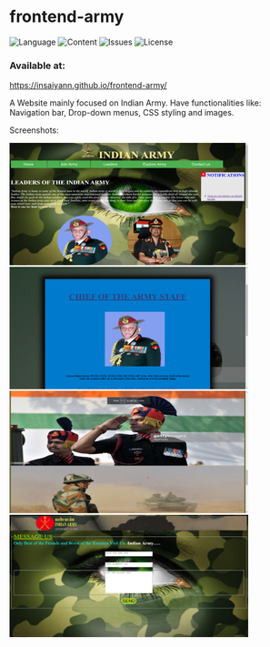# frontend-army

![Language](https://img.shields.io/github/languages/top/insaiyann/frontend-army)
![Content](https://img.shields.io/github/repo-size/insaiyann/frontend-army)
![Issues](https://img.shields.io/bitbucket/issues/insaiyann/frontend-army)
![License](https://img.shields.io/github/license/insaiyann/frontend-army)

### Available at: 
https://insaiyann.github.io/frontend-army/

A Website mainly focused on Indian Army. Have functionalities like: Navigation bar, Drop-down menus, CSS styling and images.

Screenshots: 

<img src="./Screenshots/ss1.png" width="420px" height="215px"/> <img src="./Screenshots/ss2.png" width="420px" height="215px"/>
<img src="./Screenshots/ss3.png" width="420px" height="215px"/>
<img src="./Screenshots/ss4.png" width="420px" height="215px"/>
